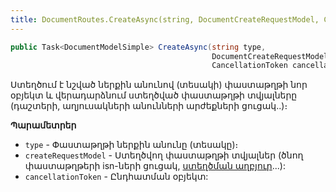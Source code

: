 ```yaml
---
title: DocumentRoutes.CreateAsync(string, DocumentCreateRequestModel, CancellationToken) մեթոդ
---
```


```c#
public Task<DocumentModelSimple> CreateAsync(string type, 
                                             DocumentCreateRequestModel createRequestModel, 
                                             CancellationToken cancellationToken = default)
```

Ստեղծում է նշված ներքին անունով (տեսակի) փաստաթղթի նոր օբյեկտ և վերադարձնում ստեղծված փաստաթղթի տվյալները (դաշտերի, աղյուսակների անունների  արժեքների ցուցակ..)։

**Պարամետրեր**

* `type` - Փաստաթղթի ներքին անունը (տեսակը)։
* `createRequestModel` - Ստեղծվող փաստաթղթի տվյալներ (ծնող փաստաթղթերի isn-ների ցուցակ, [ստեղծման աղբյուր](../../../server_api/types/DocumentOrigin.md)...):
* `cancellationToken` - Ընդհատման օբյեկտ:
